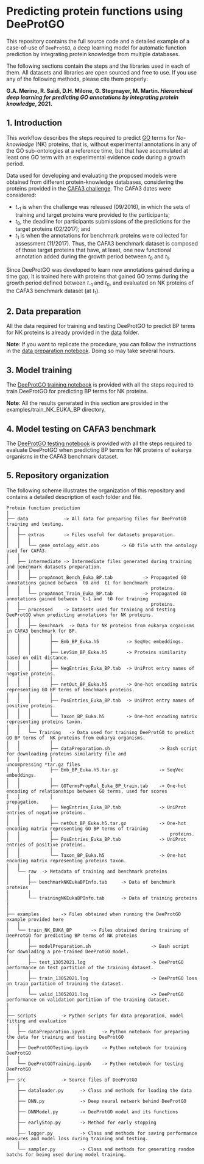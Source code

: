 # Predicting protein functions using DeeProtGO

This repository contains the full source code and a detailed example of a case-of-use of `DeeProtGO`, a deep learning model for automatic function prediction by integrating protein knowledge from multiple databases.

The following sections contain the steps and the libraries used in each of them. All datasets and libraries are open sourced and free to use. If you use any of the following methods, please cite them properly:

**G.A. Merino, R. Saidi, D.H. Milone, G. Stegmayer, M. Martin. *Hierarchical deep learning for predicting GO annotations by integrating protein knowledge*, 2021.**

## 1. Introduction

This workflow describes the steps required to predict [GO](http://geneontology.org/) terms for *No-knowledge* (NK) proteins, that is, without experimental annotations in any of the GO sub-ontologies at a reference time, but that have accumulated at least one GO term with an experimental evidence code during a growth period. 

Data used for developing and evaluating the proposed models were obtained from different protein-knowledge databases, considering the proteins provided in the [CAFA3 challenge](https://www.biofunctionprediction.org/cafa/). The CAFA3 dates were considered:
-  *t*<sub>-1</sub> is when the challenge was released (09/2016), in which the sets of training and target proteins were provided to the participants; 
-  *t*<sub>0</sub>, the deadline for participants submissions of the predictions for the target proteins (02/2017); and 
-  *t*<sub>1</sub> is when the annotations for benchmark proteins were collected for assessment (11/2017). 
Thus, the CAFA3 benchmark dataset is composed of those target proteins that have, at least, one new functional annotation added during the growth period between  *t*<sub>0</sub> and  *t*<sub>1</sub>.

Since DeeProtGO was developed to learn new annotations gained during a time gap, it is trained here with proteins that gained GO terms during the growth period defined between *t*<sub>-1</sub>  and  *t*<sub>0</sub>, and evaluated on NK proteins of the CAFA3 benchmark dataset (at  *t*<sub>1</sub>).


## 2. Data preparation

All the data required for training and testing DeeProtGO to predict BP terms for NK proteins is already provided in the [data](https://github.com/gamerino/DeeProtGO/tree/master/data) folder.  

**Note**: If you want to replicate the procedure, you can follow the instructions in the [data preparation notebook](https://colab.research.google.com/drive/1uZeYf6geBsn9OqJy5hwv2VSj-Rix2k2z?authuser=1). Doing so may take several hours.

## 3. Model training

The [DeeProtGO training notebook](https://colab.research.google.com/drive/1UwjkXnMB3Tte-8xR7AtgGjCAD_BIhiOQ?authuser=1) is provided with all the steps required to train DeeProtGO for predicting BP terms for NK proteins.

**Note**: All the results generated in this section are provided in the examples/train_NK_EUKA_BP directory.

## 4. Model testing on CAFA3 benchmark

The [DeeProtGO testing notebook](https://colab.research.google.com/drive/1tKTGvc1MKFNe2bawfTm9aQdmx_a6iMAv?authuser=1) is provided with all the steps required to evaluate DeeProtGO when predicting BP terms for NK proteins of eukarya organisms in the CAFA3 benchmark dataset.


## 5. Repository organization

The following scheme illustrates the organization of this repository and contains a detailed description of each folder and file.


```
Protein function prediction
│
├── data             -> All data for preparing files for DeeProtGO training and testing.
│   │
│   ├── extras       -> Files useful for datasets preparation.
│   │   │
│   │   └── gene_ontology_edit.obo        -> GO file with the ontology used for CAFA3.
│   │ 
│   ├── intermediate -> Intermediate files generated during training and benchmark datasets preparation. 
│   │   │
│   │   ├── propAnnot_Bench_Euka_BP.tab           -> Propagated GO annotations gained between  t0 and  t1 for benchmark 
│   │   │                                            proteins.   
│   │   └── propAnnot_Train_Euka_BP.tab           -> Propagated GO annotations gained between  t-1 and  t0 for training 
│   │                                                proteins. 
│   ├── processed    -> Datasets used for training and testing DeeProtGO when predicting annotations for NK proteins. 
│   │   │
│   │   ├── Benchmark  -> Data for NK proteins from eukarya organisms in CAFA3 benchmark for BP.
│   │   │       │
│   │   │       ├── Emb_BP_Euka.h5          -> SeqVec embeddings.
│   │   │       │
│   │   │       ├── LevSim_BP_Euka.h5       -> Proteins similarity based on edit distance.
│   │   │       │
│   │   │       ├── NegEntries_Euka_BP.tab  -> UniProt entry names of negative proteins.
│   │   │       │
│   │   │       ├── netOut_BP_Euka.h5       -> One-hot encoding matrix representing GO BP terms of benchmark proteins.
│   │   │       │
│   │   │       ├── PosEntries_Euka_BP.tab  -> UniProt entry names of positive proteins.
│   │   │       │
│   │   │       └── Taxon_BP_Euka.h5        -> One-hot encoding matrix representing proteins taxon.
│   │   │       
│   │   └── Training   -> Data used for training DeeProtGO to predict GO BP terms of  NK proteins from eukarya organisms.
│   │           │
│   │           ├── dataPreparation.sh                  -> Bash script for downloading proteins similarity file and 
│   │           │                                          uncompressing *tar.gz files
│   │           ├── Emb_BP_Euka.h5.tar.gz               -> SeqVec embeddings.
│   │           │
│   │           ├── GOTermsPropRel_Euka_BP_train.tab    -> One-hot encoding of relationships between GO terms, used for scores
│   │           │                                          propagation.
│   │           ├── NegEntries_Euka_BP.tab              -> UniProt entries of negative proteins.
│   │           │
│   │           ├── netOut_BP_Euka.h5.tar.gz            -> One-hot encoding matrix representing GO BP terms of training
│   │           │                                           proteins.
│   │           ├── PosEntries_Euka_BP.tab              -> UniProt entries of positive proteins.
│   │           │
│   │           └── Taxon_BP_Euka.h5                    -> One-hot encoding matrix representing proteins taxon.
│   │
│   └── raw  -> Metadata of training and benchmark proteins
│       │
│       ├── benchmarkNKEukaBPInfo.tab     -> Data of benchmark proteins
│       │
│       └── trainingNKEukaBPInfo.tab      -> Data of training proteins
|   					   
│
├── examples        -> Files obtained when running the DeeProtGO example provided here
│   │
│   └── train_NK_EUKA_BP       -> Files obtained during training of DeeProtGO for predicting BP terms of NK proteins
│       │                                           
│       ├── modelPreparation.sh                      -> Bash script for downlading a pre-trained DeeProtGO model.
│       │                                           
│       ├── test_13052021.log                        -> DeeProtGO performance on test partition of the training dataset.
│       │                                            
│       ├── train_13052021.log                       -> DeeProtGO loss on train partition of training the dataset.
│       │
│       └── valid_13052021.log                       -> DeeProtGO performance on validation partition of the training dataset.
|					     
│
├── scripts         -> Python scripts for data preparation, model fitting and evaluation
│   │
│   ├── dataPreparation.ipynb      -> Python notebook for preparing the data for training and testing DeeProtGO
│   │
│   ├── DeeProtGOTesting.ipynb     -> Python notebook for training DeeProtGO
│   │
│   └── DeeProtGOTraining.ipynb    -> Python notebook for testing DeeProtGO
│
├── src             -> Source files of DeeProtGO
    │
    ├── dataloader.py      -> Class and methods for loading the data
    │
    ├── DNN.py             -> Deep neural network behind DeeProtGO
    │
    ├── DNNModel.py        -> DeeProtGO model and its functions
    │
    ├── earlyStop.py       -> Method for early stopping
    │
    ├── logger.py          -> Class and methods for saving performance measures and model loss during training and testing.
    │
    └── sampler.py         -> Class and methods for generating random batchs for being used during model training.
```






